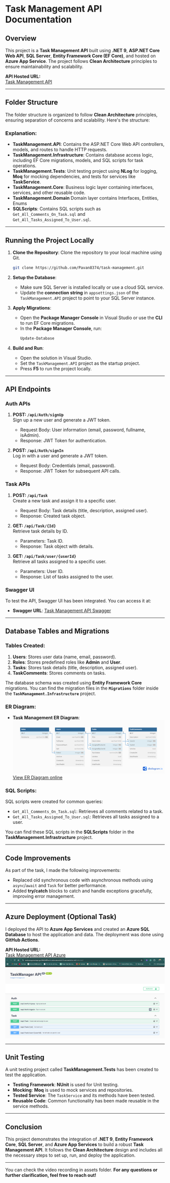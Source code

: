 # Task Management API Documentation

## Overview

This project is a **Task Management API** built using **.NET 9**, **ASP.NET Core Web API**, **SQL Server**, **Entity Framework Core (EF Core)**, and hosted on **Azure App Service**. The project follows **Clean Architecture** principles to ensure maintainability and scalability.

**API Hosted URL:**  
[Task Management API](https://taskmanagementapi-gpc2bbb9dffharch.indonesiacentral-01.azurewebsites.net/index.html)

---

## Folder Structure

The folder structure is organized to follow **Clean Architecture** principles, ensuring separation of concerns and scalability. Here's the structure:

### Explanation:

- **TaskManagement.API**: Contains the ASP.NET Core Web API controllers, models, and routes to handle HTTP requests.
- **TaskManagement.Infrastructure**: Contains database access logic, including EF Core migrations, models, and SQL scripts for task operations.
- **TaskManagement.Tests**: Unit testing project using **NLog** for logging, **Moq** for mocking dependencies, and tests for services like **TaskService**.
- **TaskManagement.Core**: Business logic layer containing interfaces, services, and other reusable code.
- **TaskManagement.Domain** Domain layer contains Interfaces, Entities, Enums
- **SQLScripts**: Contains SQL scripts such as `Get_All_Comments_On_Task.sql` and `Get_All_Tasks_Assigned_To_User.sql`.

---

## Running the Project Locally

1. **Clone the Repository**: Clone the repository to your local machine using Git.
    ```bash
    git clone https://github.com/Pavan8374/task-management.git
    ```

2. **Setup the Database**:
   - Make sure SQL Server is installed locally or use a cloud SQL service.
   - Update the **connection string** in `appsettings.json` of the `TaskManagement.API` project to point to your SQL Server instance.

3. **Apply Migrations**:
   - Open the **Package Manager Console** in Visual Studio or use the **CLI** to run EF Core migrations.
   - In the **Package Manager Console**, run:
     ```bash
     Update-Database
     ```

4. **Build and Run**:
   - Open the solution in Visual Studio.
   - Set the `TaskManagement.API` project as the startup project.
   - Press **F5** to run the project locally.

---

## API Endpoints

### **Auth APIs**

1. **POST: `/api/Auth/signUp`**  
   Sign up a new user and generate a JWT token.
   - Request Body: User information (email, password, fullname, isAdmin).
   - Response: JWT Token for authentication.

2. **POST: `/api/Auth/signIn`**  
   Log in with a user and generate a JWT token.
   - Request Body: Credentials (email, password).
   - Response: JWT Token for subsequent API calls.

### **Task APIs**

1. **POST: `/api/Task`**  
   Create a new task and assign it to a specific user.
   - Request Body: Task details (title, description, assigned user).
   - Response: Created task object.

2. **GET: `/api/Task/{Id}`**  
   Retrieve task details by ID.
   - Parameters: Task ID.
   - Response: Task object with details.

3. **GET: `/api/Task/user/{userId}`**  
   Retrieve all tasks assigned to a specific user.
   - Parameters: User ID.
   - Response: List of tasks assigned to the user.

### **Swagger UI**

To test the API, Swagger UI has been integrated. You can access it at:
- **Swagger URL**: [Task Management API Swagger](https://taskmanagementapi-gpc2bbb9dffharch.indonesiacentral-01.azurewebsites.net/index.html)

---

## Database Tables and Migrations

### **Tables Created**:
1. **Users**: Stores user data (name, email, password).
2. **Roles**: Stores predefined roles like **Admin** and **User**.
3. **Tasks**: Stores task details (title, description, assigned user).
4. **TaskComments**: Stores comments on tasks.

The database schema was created using **Entity Framework Core** migrations. You can find the migration files in the **`Migrations`** folder inside the **`TaskManagement.Infrastructure`** project.

### **ER Diagram**:

- **Task Management ER Diagram**:  
  ![Task Management ER Diagram](assets/TaskManagement_ER_Diagram.png)  
  [View ER Diagram online](https://dbdiagram.io/d/TaskManagement-ER-Diagram-680de9e61ca52373f583a531)

### **SQL Scripts**:
SQL scripts were created for common queries:
- `Get_All_Comments_On_Task.sql`: Retrieves all comments related to a task.
- `Get_All_Tasks_Assigned_To_User.sql`: Retrieves all tasks assigned to a user.

You can find these SQL scripts in the **SQLScripts** folder in the **TaskManagement.Infrastructure** project.

---

## Code Improvements

As part of the task, I made the following improvements:
- Replaced old synchronous code with asynchronous methods using `async`/`await` and `Task` for better performance.
- Added **try/catch** blocks to catch and handle exceptions gracefully, improving error management.

---

## Azure Deployment (Optional Task)

I deployed the API to **Azure App Services** and created an **Azure SQL Database** to host the application and data. The deployment was done using **GitHub Actions**.

**API Hosted URL:**  
[Task Management API Azure](https://taskmanagementapi-gpc2bbb9dffharch.indonesiacentral-01.azurewebsites.net/index.html)
![Task Management API](assets/api.png) 

---

## Unit Testing

A unit testing project called **TaskManagement.Tests** has been created to test the application.

- **Testing Framework**: **NUnit** is used for Unit testing.
- **Mocking**: **Moq** is used to mock services and repositories.
- **Tested Service**: The `TaskService` and its methods have been tested.
- **Reusable Code**: Common functionality has been made reusable in the service methods.

---

## Conclusion

This project demonstrates the integration of **.NET 9**, **Entity Framework Core**, **SQL Server**, and **Azure App Services** to build a robust **Task Management API**. It follows the **Clean Architecture** design and includes all the necessary steps to set up, run, and deploy the application.

---

You can check the video recording in assets folder.
**For any questions or further clarification, feel free to reach out!**



